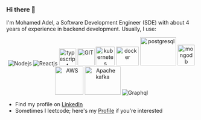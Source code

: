 ### Hi there 👋

<!--
**muhadel/muhadel** is a ✨ _special_ ✨ repository because its `README.md` (this file) appears on your GitHub profile.

Here are some ideas to get you started:

- 🔭 I’m currently working on ...
- 🌱 I’m currently learning ...
- 👯 I’m looking to collaborate on ...
- 🤔 I’m looking for help with ...
- 💬 Ask me about ...
- 📫 How to reach me: ...
- 😄 Pronouns: ...
- ⚡ Fun fact: ...
-->

I'm Mohamed Adel, a Software Development Engineer (SDE) with about 4 years of experience in backend development. Usually, I use:

<p align="center">
      <img src="https://www.vectorlogo.zone/logos/nodejs/nodejs-ar21.svg" alt="Nodejs"/>
      <img src="https://www.vectorlogo.zone/logos/reactjs/reactjs-ar21.svg" alt="Reactjs"/>
      <img src="https://www.vectorlogo.zone/logos/typescriptlang/typescriptlang-icon.svg" alt="typescript" width="45" height="45"/> 
      <img src="https://www.vectorlogo.zone/logos/git-scm/git-scm-icon.svg" alt="GIT" width="45" height="45"/> 
      <img src="https://www.vectorlogo.zone/logos/kubernetes/kubernetes-icon.svg" alt="kubernetes" width="50" height="50"/>
      <img src="https://www.vectorlogo.zone/logos/docker/docker-official.svg" alt="docker" width="60" height="50"/>
      <img src="https://www.vectorlogo.zone/logos/postgresql/postgresql-ar21.svg" alt="postgresql" width="95" height="75"/>
      <img src="https://www.vectorlogo.zone/logos/mongodb/mongodb-icon.svg" alt="mongodb" width="45" height="55"/>
      <img src="https://www.vectorlogo.zone/logos/amazon_aws/amazon_aws-ar21.svg" alt="AWS" width="75" height="75"/>
      <img src="https://www.vectorlogo.zone/logos/apache_kafka/apache_kafka-ar21.svg" alt="Apache kafka" width="95" height="75" />
      <img src="https://www.vectorlogo.zone/logos/graphql/graphql-ar21.svg" alt="Graphql" />
</p>



- Find my profile on [LinkedIn](https://www.linkedin.com/in/muhadel/)
- Sometimes I leetcode; here's my [Profile](https://leetcode.com/muhadel/) if you're interested

